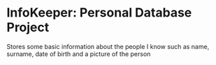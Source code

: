 # InfoKeeper: Personal Database Project
Stores some basic information about the people I know such as name, surname, date of birth and a picture of the person

